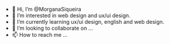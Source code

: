 - 👋 Hi, I’m @MorganaSiqueira
- 👀 I’m interested in web design and ux/ui design.
- 🌱 I’m currently learning ux/ui design, english and web design.
- 💞️ I’m looking to collaborate on ...
- 📫 How to reach me ...

